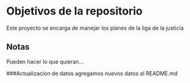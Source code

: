 # Objetivos de la repositorio

Este proyecto se encarga de manejar los planes de la liga de la justicia


## Notas
Pueden hacer lo que quieran...

###Actualizacion de datos
agregamos nuevos datos al README.md

